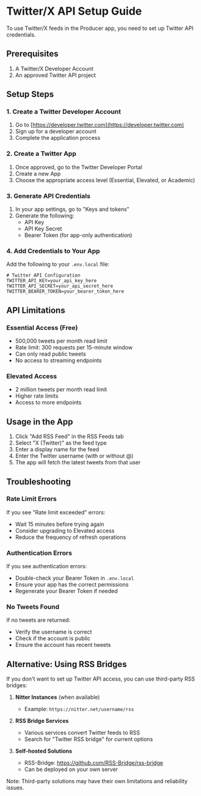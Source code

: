 # Twitter/X API Setup Guide

To use Twitter/X feeds in the Producer app, you need to set up Twitter API credentials.

## Prerequisites

1. A Twitter/X Developer Account
2. An approved Twitter API project

## Setup Steps

### 1. Create a Twitter Developer Account

1. Go to [https://developer.twitter.com](https://developer.twitter.com)
2. Sign up for a developer account
3. Complete the application process

### 2. Create a Twitter App

1. Once approved, go to the Twitter Developer Portal
2. Create a new App
3. Choose the appropriate access level (Essential, Elevated, or Academic)

### 3. Generate API Credentials

1. In your app settings, go to "Keys and tokens"
2. Generate the following:
   - API Key
   - API Key Secret
   - Bearer Token (for app-only authentication)

### 4. Add Credentials to Your App

Add the following to your `.env.local` file:

```env
# Twitter API Configuration
TWITTER_API_KEY=your_api_key_here
TWITTER_API_SECRET=your_api_secret_here
TWITTER_BEARER_TOKEN=your_bearer_token_here
```

## API Limitations

### Essential Access (Free)
- 500,000 tweets per month read limit
- Rate limit: 300 requests per 15-minute window
- Can only read public tweets
- No access to streaming endpoints

### Elevated Access
- 2 million tweets per month read limit
- Higher rate limits
- Access to more endpoints

## Usage in the App

1. Click "Add RSS Feed" in the RSS Feeds tab
2. Select "X (Twitter)" as the feed type
3. Enter a display name for the feed
4. Enter the Twitter username (with or without @)
5. The app will fetch the latest tweets from that user

## Troubleshooting

### Rate Limit Errors
If you see "Rate limit exceeded" errors:
- Wait 15 minutes before trying again
- Consider upgrading to Elevated access
- Reduce the frequency of refresh operations

### Authentication Errors
If you see authentication errors:
- Double-check your Bearer Token in `.env.local`
- Ensure your app has the correct permissions
- Regenerate your Bearer Token if needed

### No Tweets Found
If no tweets are returned:
- Verify the username is correct
- Check if the account is public
- Ensure the account has recent tweets

## Alternative: Using RSS Bridges

If you don't want to set up Twitter API access, you can use third-party RSS bridges:

1. **Nitter Instances** (when available)
   - Example: `https://nitter.net/username/rss`

2. **RSS Bridge Services**
   - Various services convert Twitter feeds to RSS
   - Search for "Twitter RSS bridge" for current options

3. **Self-hosted Solutions**
   - RSS-Bridge: https://github.com/RSS-Bridge/rss-bridge
   - Can be deployed on your own server

Note: Third-party solutions may have their own limitations and reliability issues.